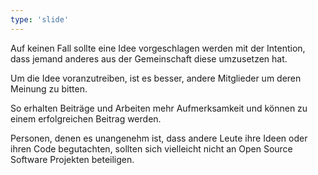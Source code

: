 ```yaml
---
type: 'slide'
---
```

Auf keinen Fall sollte eine Idee vorgeschlagen werden mit der Intention, dass jemand anderes aus der Gemeinschaft diese umzusetzen hat. 

Um die Idee voranzutreiben, ist es besser, andere Mitglieder um deren Meinung zu bitten. 

So erhalten Beiträge und Arbeiten mehr Aufmerksamkeit und können zu einem erfolgreichen Beitrag werden.

Personen, denen es unangenehm ist, dass andere Leute ihre Ideen oder ihren Code begutachten, sollten sich vielleicht nicht an Open Source Software Projekten beteiligen.